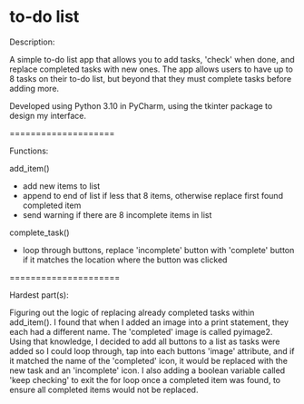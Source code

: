 # to-do list

Description:

A simple to-do list app that allows you to add tasks, 
'check' when done, and replace completed tasks with new ones.
The app allows users to have up to 8 tasks on their to-do list, 
but beyond that they must complete tasks before adding more.

Developed using Python 3.10 in PyCharm, 
using the tkinter package to design my interface. 

====================

Functions:

add_item()
  - add new items to list
  - append to end of list if less that 8 items, otherwise 
    replace first found completed item
  - send warning if there are 8 incomplete items in list
  
complete_task()
  - loop through buttons, replace 'incomplete' button with 'complete' button 
    if it matches the location where the button was clicked
    
=====================

Hardest part(s):

Figuring out the logic of replacing already completed tasks within add_item().
I found that when I added an image into a print statement, they each had a different 
name. The 'completed' image is called pyimage2. Using that knowledge, I decided to add 
all buttons to a list as tasks were added so I could loop through, tap into each buttons 
'image' attribute, and if it matched the name of the 'completed' icon, it would be replaced 
with the new task and an 'incomplete' icon. I also adding a boolean variable called 'keep 
checking' to exit the for loop once a completed item was found, to ensure all completed items would 
not be replaced.


